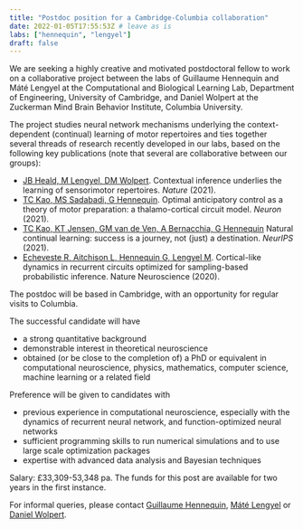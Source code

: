 ```yaml
---
title: "Postdoc position for a Cambridge-Columbia collaboration"
date: 2022-01-05T17:55:53Z # leave as is
labs: ["hennequin", "lengyel"]
draft: false
---
```


We are seeking a highly creative and motivated postdoctoral fellow to work on a
collaborative project between the labs of Guillaume Hennequin and Máté Lengyel
at the Computational and Biological Learning Lab, Department of Engineering,
University of Cambridge, and Daniel Wolpert at the Zuckerman Mind Brain
Behavior Institute, Columbia University.

The project studies neural network mechanisms underlying the context-dependent
(continual) learning of motor repertoires and ties together several threads of
research recently developed in our labs, based on the following key
publications (note that several are collaborative between our groups):

- [JB Heald, M Lengyel, DM Wolpert](https://www.nature.com/articles/s41586-021-04129-3). Contextual inference underlies the learning of sensorimotor repertoires. <i>Nature</i> (2021).
- [TC Kao, MS Sadabadi, G Hennequin](https://www.sciencedirect.com/science/article/pii/S0896627321001574). Optimal anticipatory control as a theory of motor preparation: a thalamo-cortical circuit model. <i>Neuron</i> (2021).
- [TC Kao, KT Jensen, GM van de Ven, A Bernacchia, G Hennequin](https://tinyurl.com/2jfyss8c) Natural continual learning: success is a journey, not (just) a destination. <i>NeurIPS</i> (2021).
- [Echeveste R, Aitchison L, Hennequin G, Lengyel M](https://www.nature.com/articles/s41593-020-0671-1). Cortical-like dynamics in recurrent circuits optimized for sampling-based probabilistic inference. Nature Neuroscience (2020).

The postdoc will be based in Cambridge, with an opportunity for regular visits to Columbia.

The successful candidate will have
- a strong quantitative background
- demonstrable interest in theoretical neuroscience
- obtained (or be close to the completion of) a PhD or equivalent in computational neuroscience, physics, mathematics, computer science, machine learning or a related field

Preference will be given to candidates with
- previous experience in computational neuroscience, especially with the dynamics of recurrent neural network, and function-optimized neural networks
- sufficient programming skills to run numerical simulations and to use large scale optimization packages
- expertise with advanced data analysis and Bayesian techniques

Salary: £33,309-53,348 pa. The funds for this post are available for two years in the first
instance.

For informal queries, please contact [Guillaume Hennequin](mailto:g.hennequin@eng.cam.ac.uk), [Máté Lengyel](mailto:m.lengyel@eng.cam.ac.uk) or [Daniel Wolpert](wolpert@columbia.edu).

